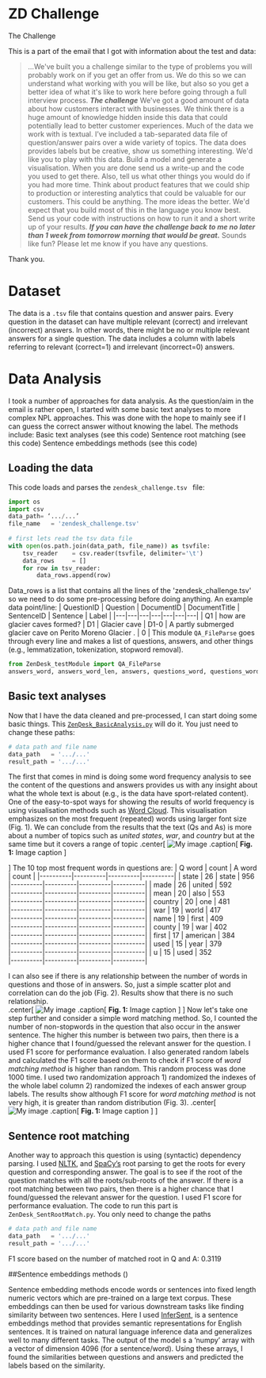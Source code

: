 # ZD Challenge

The Challenge

This is a part of the email that I got with information about the test and data:
> ...We've built you a challenge similar to the type of problems you will probably work on if you get an offer from us. We do this so we can understand what working with you will be like, but also so you get a better idea of what it's like to work here before going through a full interview process.
***The challenge***
We've got a good amount of data about how customers interact with businesses. We think there is a huge amount of knowledge hidden inside this data that could potentially lead to better customer experiences.
Much of the data we work with is textual. I’ve included a tab-separated data file of question/answer pairs over a wide variety of topics. The data does provides labels but be creative, show us something interesting.
We'd like you to play with this data. Build a model and generate a visualisation. When you are done send us a write-up and the code you used to get there. Also, tell us what other things you would do if you had more time. Think about product features that we could ship to production or interesting analytics that could be valuable for our customers. This could be anything. The more ideas the better.
We'd expect that you build most of this in the language you know best. Send us your code with instructions on how to run it and a short write up of your results.
***If you can have the challenge back to me no later than 1 week from tomorrow morning that would be great.***
Sounds like fun? Please let me know if you have any questions.

Thank you.

# Dataset
The data is a `.tsv` file that contains question and answer pairs. Every question in the dataset can have multiple relevant (correct) and irrelevant (incorrect) answers. In other words, there might be no or multiple relevant answers for a single question. The data includes a column with labels referring to relevant (correct=1) and irrelevant (incorrect=0) answers.
# Data Analysis 
I took a number of approaches for data analysis. As the question/aim in the email is rather open, I started with some basic text analyses to more complex NPL approaches. This was done with the hope to mainly see if I can guess the correct answer without knowing the label. The methods include:
Basic text analyses (see this code)
Sentence root matching (see this code)
Sentence embeddings methods (see this code)

## Loading the data
This code loads and parses the `zendesk_challenge.tsv ` file:
```python
import os
import csv
data_path= ‘.../...’
file_name   = 'zendesk_challenge.tsv'
 
# first lets read the tsv data file
with open(os.path.join(data_path, file_name)) as tsvfile:
    tsv_reader    = csv.reader(tsvfile, delimiter='\t')
    data_rows     = []
    for row in tsv_reader:
        data_rows.append(row)
```
Data_rows is a list that contains all the lines of the 'zendesk_challenge.tsv' so we need to do some pre-processing before doing anything. An example data point/line:
|   QuestionID   |   Question   |   DocumentID   |   DocumentTitle   |   SentenceID   |   Sentence   |   Label   |
|---|---|---|---|---|---|---|
|   Q1           |   how are glacier caves formed?   |   D1   |   Glacier cave   |   D1-0   |   A partly submerged glacier cave on Perito Moreno Glacier .   |   0   |
This module `QA_FileParse` goes through every line and makes a list of questions, answers, and other things (e.g., lemmatization, tokenization, stopword removal).
```python
from ZenDesk_testModule import QA_FileParse
answers_word, answers_word_len, answers, questions_word, questions_word_len, questions, labels = QA_FileParse(data_rows)
```

## Basic text analyses
Now that I have the data cleaned and pre-processed, I can start doing some basic things. This [`ZenِDesk_BasicAnalysis.py`]() will do it. You just need to change these paths:
```python
# data path and file name
data_path   = '.../...'
result_path = '.../...'
```
The first that comes in mind is doing some word frequency analysis to see the content of the questions and answers provides us with any insight about what the whole text is about (e.g., is the data have sport-related content). One of the easy-to-spot ways for showing the results of world frequency is using visualisation methods such as [Word Cloud](http://amueller.github.io/word_cloud/). This visualisation emphasizes on the most frequent (repeated) words using larger font size (Fig. 1). We can conclude from the results that the text (Qs and As) is more about a number of topics such as *united states*, *war*, and *country* but at the same time but it covers a range of topic
.center[
![My image](https://upload.wikimedia.org/wikipedia/commons/b/be/Sharingan_triple.svg)
.caption[
**Fig. 1:** Image caption
]

]
The 10 top most frequent words in questions are: 
|  Q word  |   count  |  A word  |   count  |
|----------|----------|----------|----------|
|  state   |    26    |  state   |   956    
|----------|----------|----------|----------|
|   made   |    26    |  united  |   592    
|----------|----------|----------|----------|
|   mean   |    20    |   also   |   553    
|----------|----------|----------|----------|
| country  |    20    |   one    |   481    
|----------|----------|----------|----------|
|   war    |    19    |  world   |   417    
|----------|----------|----------|----------|
|   name   |    19    |  first   |   409    
|----------|----------|----------|----------|
|  county  |    19    |   war    |   402    
|----------|----------|----------|----------|
|  first   |    17    | american |   384    
|----------|----------|----------|----------|
|   used   |    15    |   year   |   379    
|----------|----------|----------|----------|
|    u     |    15    |   used   |   352    
|----------|----------|----------|----------|

I can also see if there is any relationship between the number of words in questions and those of in answers. So, just a simple scatter plot and correlation can do the job (Fig. 2). Results show that there is no such relationship.  
 .center[
![My image](https://upload.wikimedia.org/wikipedia/commons/b/be/Sharingan_triple.svg)
.caption[
**Fig. 1:** Image caption
]
]
Now let's take one step further and consider a simple word matching method. So, I counted the number of non-stopwords in the question that also occur in the answer sentence. The higher this number is between two pairs, then there is a higher chance that I found/guessed the relevant answer for the question. I used F1 score for performance evaluation. I also generated random labels and calculated the F1 score based on them to check if F1 score of *word matching method* is higher than random. This random process was done 1000 time. I used two randomization approach 1) randomized the indexes of the whole label column 2) randomized the indexes of each answer group labels. The results show although F1 score for *word matching method* is not very high, it is greater than random distribution (Fig. 3).
 .center[
![My image](https://upload.wikimedia.org/wikipedia/commons/b/be/Sharingan_triple.svg)
.caption[
**Fig. 1:** Image caption
]
]
## Sentence root matching
Another way to approach this question is using (syntactic) dependency parsing. I used [NLTK](https://www.nltk.org/), and [SpaCy’s](https://spacy.io/) root parsing to get the roots for every question and corresponding answer.  The goal is to see if the root of the question matches with all the roots/sub-roots of the answer. If there is a root matching between two pairs, then there is a higher chance that I found/guessed the relevant answer for the question. I used F1 score for performance evaluation.
The code to run this part is `ZenDesk_SentRootMatch.py`. You only need to change the paths
```python
# data path and file name
data_path   = '.../...'
result_path = '.../...'
```
F1 score based on the number of matched root in Q and A:      0.3119


##Sentence embeddings methods ()

Sentence embedding methods encode words or sentences into fixed length numeric vectors which are pre-trained on a large text corpus. These embeddings can then be used for various downstream tasks like finding similarity between two sentences.
Here I used  [InferSent](https://github.com/facebookresearch/InferSent), is a sentence embeddings method that provides semantic representations for English sentences. It is trained on natural language inference data and generalizes well to many different tasks. The output of the model s a ‘numpy’ array with a vector of dimension 4096 (for a sentence/word). Using these arrays, I found the similarities between questions and answers and predicted the labels based on the similarity. 



 

